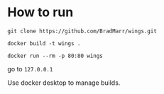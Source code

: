 # How to run
`git clone https://github.com/BradMarr/wings.git`

`docker build -t wings .`

`docker run --rm -p 80:80 wings`

go to `127.0.0.1`

Use docker desktop to manage builds.
